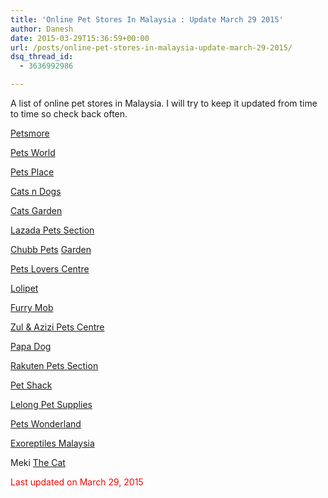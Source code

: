 ```yaml
---
title: 'Online Pet Stores In Malaysia : Update March 29 2015'
author: Danesh
date: 2015-03-29T15:36:59+00:00
url: /posts/online-pet-stores-in-malaysia-update-march-29-2015/
dsq_thread_id:
  - 3636992986

---
```

A list of online pet stores in Malaysia. I will try to keep it updated from time to time so check back often.

[Petsmore][1]

[Pets World][2]

[Pets Place][3]

[Cats n Dogs][4]

[Cats Garden][5]

[Lazada Pets Section][6]

[Chubb Pets][7] [Garden][7]

[Pets Lovers Centre][8]

[Lolipet][9]

[Furry Mob][10]

[Zul & Azizi Pets Centre][11]

[Papa Dog][12]

[Rakuten Pets Section][13]

[Pet Shack][14]

[Lelong Pet Supplies][15]

[Pets Wonderland][16]

[Exoreptiles Malaysia][17]

Meki <a title="Meki The Cat" href="http://mekithecat.com/" target="_blank">The Cat</a>

<span style="color: #ff0000;">Last updated on March 29, 2015 </span>

 [1]: http://www.petsmore.com/ "Petsmore"
 [2]: http://www.petsworld.my/ "Pets World"
 [3]: http://www.petsplace.com.my/ "Pets Place"
 [4]: http://www.catsndogs.my/store/ "CatsnDogs"
 [5]: http://www.catsgarden.com.my/ "Cats Garden"
 [6]: http://www.lazada.com.my/shop-pets/ "Lazada Pets Section"
 [7]: http://www.chubbypetsgarden.com/ "Chubby Pets Garden"
 [8]: http://www.petloverscentre.com.my/ "Pets Lovers Centre"
 [9]: http://lolipet.com.my/ "Lolipet"
 [10]: http://www.furrymob.com/ "Furry Mob"
 [11]: http://www.zulazizipetscentre.com.my/ "Zul & Azizi Pets Centre"
 [12]: http://www.papadog.org/ "Papa Dog"
 [13]: http://www.rakuten.com.my/category/211/ "Rakuten Pets Section"
 [14]: http://petshack.com.my/ "Pet Shack"
 [15]: http://www.lelong.com.my/pet-supplies/ "Lelong Pet Supplies"
 [16]: http://www.petswonderland.com.my/ "Pets Wonderland"
 [17]: http://www.exoreptiles.com/my/index.php?main_page=index "Exoreptiles Malaysia"